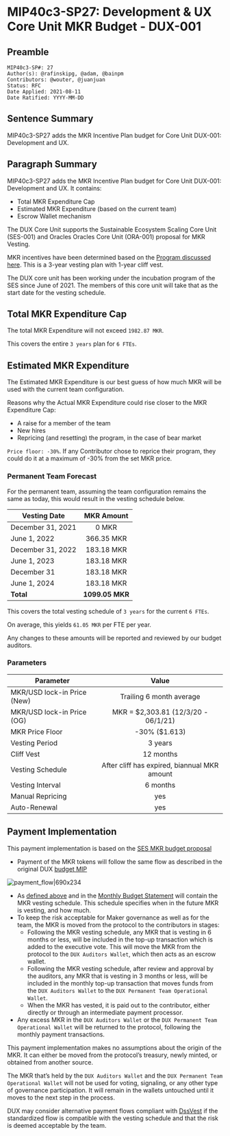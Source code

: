  
# MIP40c3-SP27: Development & UX Core Unit MKR Budget - DUX-001

## Preamble

```
MIP40c3-SP#: 27
Author(s): @rafinskipg, @adam, @bainpm
Contributors: @wouter, @juanjuan
Status: RFC
Date Applied: 2021-08-11
Date Ratified: YYYY-MM-DD
```

## Sentence Summary

MIP40c3-SP27 adds the MKR Incentive Plan budget for Core Unit DUX-001: Development and UX.

## Paragraph Summary

MIP40c3-SP27 adds the MKR Incentive Plan budget for Core Unit DUX-001: Development and UX. It contains:
- Total MKR Expenditure Cap
- Estimated MKR Expenditure (based on the current team)
- Escrow Wallet mechanism

The DUX Core Unit supports the Sustainable Ecosystem Scaling Core Unit (SES-001) and Oracles Oracles Core Unit (ORA-001) proposal for MKR Vesting.

MKR incentives have been determined based on the [Program discussed here](https://forum.makerdao.com/t/pre-mip-discussion-an-alternative-mkr-compensation-plan/8000). This is a 3-year vesting plan with 1-year cliff vest.

The DUX core unit has been working under the incubation program of the SES since June of 2021. The members of this core unit will take that as the start date for the vesting schedule.

## Total MKR Expenditure Cap

The total MKR Expenditure will not exceed `1982.87 MKR`.

This covers the entire `3 years` plan for `6 FTEs`.

## Estimated MKR Expenditure

The Estimated MKR Expenditure is our best guess of how much MKR will be used with the current team configuration.

Reasons why the Actual MKR Expenditure could rise closer to the MKR Expenditure Cap:
- A raise for a member of the team
- New hires
- Repricing (and resetting) the program, in the case of bear market

`Price floor: -30%`. If any Contributor chose to reprice their program, they could do it at a maximum of -30% from the set MKR price.

### Permanent Team Forecast

For the permanent team, assuming the team configuration remains the same as today, this would result in the vesting schedule below.

|    Vesting Date      | MKR Amount |
|---------------|:-----:|
| December 31, 2021 |   0 MKR   |
| June 1, 2022 |   366.35 MKR  |
| December 31, 2022 |   183.18 MKR  |
| June 1, 2023 |   183.18 MKR  |
| December 31 |  183.18 MKR  |
| June 1, 2024 |   183.18 MKR  |
| **Total** | **1099.05 MKR**  |

This covers the total vesting schedule of `3 years` for the current `6 FTEs`.

On average, this yields `61.05 MKR` per FTE per year.

Any changes to these amounts will be reported and reviewed by our budget auditors.

### Parameters

|    Parameter      | Value |
|---------------|:-----:|
| MKR/USD lock-in Price (New) |   Trailing 6 month average   |
| MKR/USD lock-in Price (OG) |   MKR = $2,303.81 (12/3/20 - 06/1/21)  |
| MKR Price Floor |   -30% ($1.613)  |
| Vesting Period |   3 years  |
| Cliff Vest |  12 months  |
| Vesting Schedule |   After cliff has expired, biannual MKR amount  |
| Vesting Interval | 6 months  |
| Manual Repricing | yes |
| Auto-Renewal | yes  |


## Payment Implementation

This payment implementation is based on the [SES MKR budget proposal](https://forum.makerdao.com/t/mip40c3-sp17-sustainable-ecosystem-scaling-core-unit-mkr-budget-ses-001/8043)

- Payment of the MKR tokens will follow the same flow as described in the original DUX [budget MIP](https://forum.makerdao.com/t/mip40c3-sp-1-development-ux-core-unit-budget-dux-001/9774)

![payment_flow|690x234](upload://mmFRBMzcWozYN1988QeVZzb8i7M.png)
- As [defined above](https://forum.makerdao.com/t/mip40c3-sp-1-development-ux-core-unit-budget-dux-001/9774) and in the [Monthly Budget Statement](https://github.com/makerdao-dux/transparency-reporting/blob/main/Monthy%20Budget%20Statements/2021-09.md) will contain the MKR vesting schedule. This schedule specifies when in the future MKR is vesting, and how much.
- To keep the risk acceptable for Maker governance as well as for the team, the MKR is moved from the protocol to the contributors in stages:
  - Following the MKR vesting schedule, any MKR that is vesting in 6 months or less, will be included in the top-up transaction which is added to the executive vote. This will move the MKR from the protocol to the `DUX Auditors Wallet`, which then acts as an escrow wallet.
  - Following the MKR vesting schedule, after review and approval by the auditors, any MKR that is vesting in 3 months or less, will be included in the monthly top-up transaction that moves funds from the `DUX Auditors Wallet` to the `DUX Permanent Team Operational Wallet`.
  - When the MKR has vested, it is paid out to the contributor, either directly or through an intermediate payment processor.
- Any excess MKR in the `DUX Auditors Wallet` or the `DUX Permanent Team Operational Wallet` will be returned to the protocol, following the monthly payment transactions.

This payment implementation makes no assumptions about the origin of the MKR. It can either be moved from the protocol’s treasury, newly minted, or obtained from another source.

The MKR that’s held by the `DUX Auditors Wallet` and the `DUX Permanent Team Operational Wallet` will not be used for voting, signaling, or any other type of governance participation. It will remain in the wallets untouched until it moves to the next step in the process.

DUX may consider alternative payment flows compliant with [DssVest](https://forum.makerdao.com/t/mip-54-dssvest/8025) if the standardized flow is compatible with the vesting schedule and that the risk is deemed acceptable by the team.